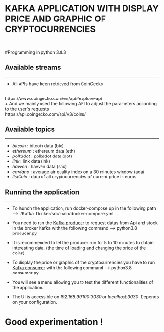 # **KAFKA APPLICATION WITH DISPLAY PRICE AND GRAPHIC OF CRYPTOCURRENCIES**

<br>

#Programming in python 3.8.3 

## Available streams
***
+  All APIs have been retrieved from CoinGecko
<br>
   https://www.coingecko.com/en/api#explore-api
<br>
+  And we mainly used the following API to adjust the parameters according to the user's requests
<br>
   https://api.coingecko.com/api/v3/coins/<cryptocurrency>

## Available topics
***
+  *bitcoin* : bitcoin data (btc)
+  *ethereum* : ethereum data (eth)
+  *polkadot* : polkadot data (dot)
+  *link* : link data (lnk)
+  *havven* : havven data (snx)
+  *cardano* : average air quality index on a 30 minutes window (ada)
+  *listCoin* : data of all cryptocurrencies of current price in euros

## Running the application
***

+  To launch the application, run docker-compose up in the following path
	-->	./Kafka_Docker/src/main/docker-compose.yml

+  You need to run the [Kafka producer](./producer.py) to request datas from Api and stock in the broker Kafka with the following command 
	--> python3.8 producer.py

+ It is recommended to let the producer run for 5 to 10 minutes to obtain interesting data. (the time of loading and changing the price of the coins) 

+  To display the price or graphic of the cryptocurrencies you have to run [Kafka consumer](./consumer.py) with the following command 
	--> python3.8 consumer.py

+ You will see a menu allowing you to test the different functionalities of the application.

+  The UI is accessible on *192.168.99.100:3030* or *localhost:3030*. Depends on your configuration.


# Good experimentation ! 